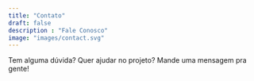 ```yaml
---
title: "Contato"
draft: false
description : "Fale Conosco"
image: "images/contact.svg"
---
```


Tem alguma dúvida? Quer ajudar no projeto? Mande uma mensagem pra gente!
